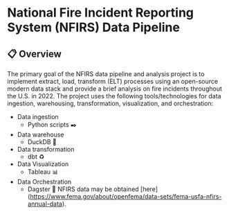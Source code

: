 # National Fire Incident Reporting System (NFIRS) Data Pipeline
## :clipboard: Overview
The primary goal of the NFIRS data pipeline and analysis project is to implement extract, load, transform (ELT) processes using an open-source modern data stack and provide a brief analysis on fire incidents throughout the U.S. in 2022. The project uses the following tools/technologies for data ingestion, warehousing, transformation, visualization, and orchestration:
- Data ingestion
  - Python scripts ✒️
- Data warehouse
  - DuckDB 🦆
- Data transformation
  - dbt ♻️
- Data Visualization
  - Tableau 📊
- Data Orchestration
    - Dagster 🎻
NFIRS data may be obtained [here] (https://www.fema.gov/about/openfema/data-sets/fema-usfa-nfirs-annual-data).
